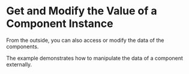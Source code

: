 <template is="exm-article">
<a href="../../publics/examples/render-text/demo2.html" preview main></a>
<a href="../../publics/examples/render-text/text-demo.html"></a>
</template>

# Get and Modify the Value of a Component Instance

From the outside, you can also access or modify the data of the components.

The example demonstrates how to manipulate the data of a component externally.
